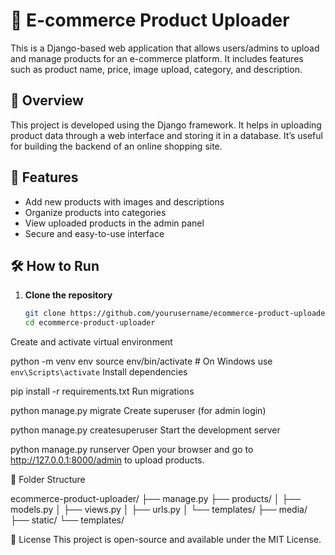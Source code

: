 # 🛒 E-commerce Product Uploader

This is a Django-based web application that allows users/admins to upload and manage products for an e-commerce platform. It includes features such as product name, price, image upload, category, and description.

## 📌 Overview

This project is developed using the Django framework. It helps in uploading product data through a web interface and storing it in a database. It’s useful for building the backend of an online shopping site.

## 🚀 Features

- Add new products with images and descriptions  
- Organize products into categories  
- View uploaded products in the admin panel  
- Secure and easy-to-use interface  

## 🛠️ How to Run

1. **Clone the repository**
   ```bash
   git clone https://github.com/yourusername/ecommerce-product-uploader.git
   cd ecommerce-product-uploader
Create and activate virtual environment


python -m venv env
source env/bin/activate   # On Windows use `env\Scripts\activate`
Install dependencies


pip install -r requirements.txt
Run migrations


python manage.py migrate
Create superuser (for admin login)


python manage.py createsuperuser
Start the development server


python manage.py runserver
Open your browser and go to http://127.0.0.1:8000/admin to upload products.

📁 Folder Structure

ecommerce-product-uploader/
├── manage.py
├── products/
│   ├── models.py
│   ├── views.py
│   ├── urls.py
│   └── templates/
├── media/
├── static/
└── templates/



📄 License
This project is open-source and available under the MIT License.

